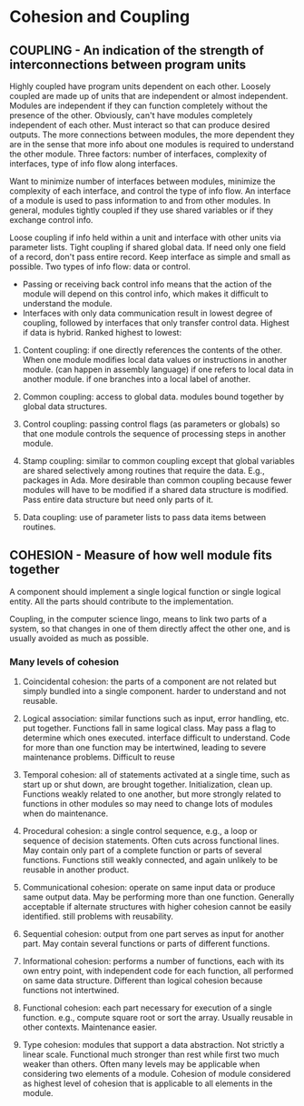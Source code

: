# Cohesion and Coupling

## COUPLING - An indication of the strength of interconnections between program units

Highly coupled have program units dependent on each other. Loosely coupled are made up of units that are independent or almost independent.
Modules are independent if they can function completely without the presence of the other. Obviously, can't have modules completely independent of each other. Must interact so that can produce desired outputs. The more connections between modules, the more dependent they are in the sense that more info about one modules is required to understand the other module.
Three factors: number of interfaces, complexity of interfaces, type of info flow along interfaces.

Want to minimize number of interfaces between modules, minimize the complexity of each interface, and control the type of info flow. An interface of a module is used to pass information to and from other modules.
In general, modules tightly coupled if they use shared variables or if they exchange control info.

Loose coupling if info held within a unit and interface with other units via parameter lists. Tight coupling if shared global data.
If need only one field of a record, don't pass entire record. Keep interface as simple and small as possible.
Two types of info flow: data or control.

- Passing or receiving back control info means that the action of the module will depend on this control info, which makes it difficult to understand the module.
- Interfaces with only data communication result in lowest degree of coupling, followed by interfaces that only transfer control data. Highest if data is hybrid.
Ranked highest to lowest:

1. Content coupling: if one directly references the contents of the other.
    When one module modifies local data values or instructions in another module. (can happen in assembly language)
    if one refers to local data in another module.
    if one branches into a local label of another.

2. Common coupling: access to global data.
    modules bound together by global data structures.

3. Control coupling: passing control flags (as parameters or globals) so that one module controls the sequence of processing steps in another module.

4. Stamp coupling: similar to common coupling except that global variables are shared selectively among routines that require the data. E.g., packages in Ada. More desirable than common coupling because fewer modules will have to be modified if a shared data structure is modified. Pass entire data structure but need only parts of it.

5. Data coupling: use of parameter lists to pass data items between routines.

## COHESION - Measure of how well module fits together

A component should implement a single logical function or single logical entity. All the parts should contribute to the implementation.

Coupling, in the computer science lingo, means to link two parts of a system, so that changes in one of them directly affect the other one, and is usually avoided as much as possible.

### Many levels of cohesion

1. Coincidental cohesion: the parts of a component are not related but simply bundled into a single component.
    harder to understand and not reusable.

2. Logical association: similar functions such as input, error handling, etc. put together. Functions fall in same logical class. May pass a flag to determine which ones executed.
    interface difficult to understand. Code for more than one function may be intertwined, leading to severe maintenance problems. Difficult to reuse

3. Temporal cohesion: all of statements activated at a single time, such as start up or shut down, are brought together. Initialization, clean up.
    Functions weakly related to one another, but more strongly related to functions in other modules so may need to change lots of modules when do maintenance.

4. Procedural cohesion: a single control sequence, e.g., a loop or sequence of decision statements. Often cuts across functional lines. May contain only part of a complete function or parts of several functions.
    Functions still weakly connected, and again unlikely to be reusable in another product.

5. Communicational cohesion: operate on same input data or produce same output data. May be performing more than one function. Generally acceptable if alternate structures with higher cohesion cannot be easily identified.
    still problems with reusability.

6. Sequential cohesion: output from one part serves as input for another part. May contain several functions or parts of different functions.

7. Informational cohesion: performs a number of functions, each with its own entry point, with independent code for each function, all performed on same data structure. Different than logical cohesion because functions not intertwined.

8. Functional cohesion: each part necessary for execution of a single function. e.g., compute square root or sort the array.
    Usually reusable in other contexts. Maintenance easier.

9. Type cohesion: modules that support a data abstraction.
    Not strictly a linear scale. Functional much stronger than rest while first two much weaker than others. Often many levels may be applicable when considering two elements of a module. Cohesion of module considered as highest level of cohesion that is applicable to all elements in the module.
